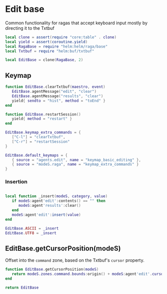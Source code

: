 # Edit base

Common functionality for ragas that accept keyboard input mostly by
directing it to the Txtbuf

```lua
local clone = assert(require "core:table" . clone)
local yield = assert(coroutine.yield)
local RagaBase = require "helm:helm/raga/base"
local Txtbuf = require "helm:buf/txtbuf"
```

```lua
local EditBase = clone(RagaBase, 2)
```


## Keymap

```lua
function EditBase.clearTxtbuf(maestro, event)
   EditBase.agentMessage("edit", "clear")
   EditBase.agentMessage("results", "clear")
   yield{ sendto = "hist", method = "toEnd" }
end

function EditBase.restartSession()
   yield{ method = "restart" }
end

EditBase.keymap_extra_commands = {
   ["C-l"] = "clearTxtbuf",
   ["C-r"] = "restartSession"
}

EditBase.default_keymaps = {
   { source = "agents.edit", name = "keymap_basic_editing" },
   { source = "modeS.raga", name = "keymap_extra_commands" }
}
```


### Insertion

```lua

local function _insert(modeS, category, value)
   if modeS:agent'edit':contents() == "" then
      modeS:agent'results':clear()
   end
   modeS:agent'edit':insert(value)
end

EditBase.ASCII = _insert
EditBase.UTF8 = _insert
```


## EditBase\.getCursorPosition\(modeS\)

Offset into the `command` zone, based on the Txtbuf's `cursor` property\.

```lua
function EditBase.getCursorPosition(modeS)
   return modeS.zones.command.bounds:origin() + modeS:agent'edit'.cursor - 1
end
```


```lua
return EditBase
```
